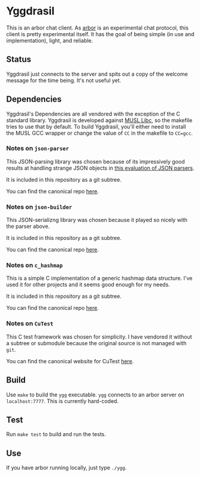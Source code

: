 # Yggdrasil

This is an arbor chat client. As [arbor](https://github.com/whereswaldon/arbor) is an experimental chat protocol,
this client is pretty experimental itself. It has the goal of being
simple (in use and implementation), light, and reliable.

## Status

Yggdrasil just connects to the server and spits out a copy of the welcome message
for the time being. It's not useful yet.

## Dependencies

Yggdrasil's Dependencies are all vendored with the exception of the C standard
library. Yggdrasil is developed against [MUSL Libc](http://www.musl-libc.org/), so the makefile tries to use that
by default. To build Yggdrasil, you'll either need to install the MUSL GCC wrapper
or change the value of `CC` in the makefile to `CC=gcc`.

### Notes on `json-parser`

This JSON-parsing library was chosen because of its impressively good results at
handling strange JSON objects in [this evaluation of JSON parsers](http://seriot.ch/parsing_json.php).

It is included in this repository as a git subtree.

You can find the canonical repo [here](https://github.com/udp/json-parser).

### Notes on `json-builder`

This JSON-serializng library was chosen because it played so nicely with the parser above.

It is included in this repository as a git subtree.

You can find the canonical repo [here](https://github.com/udp/json-builder).

### Notes on `c_hashmap`

This is a simple C implementation of a generic hashmap data structure. I've used it for other
projects and it seems good enough for my needs.

It is included in this repository as a git subtree.

You can find the canonical repo [here](https://github.com/petewarden/c_hashmap).

### Notes on `CuTest`

This C test framework was chosen for simplicity. I have vendored it without a subtree
or submodule because the original source is not managed with `git`.

You can find the canonical website for CuTest [here](http://cutest.sourceforge.net/).

## Build

Use `make` to build the `ygg` executable. `ygg` connects to an arbor server
on `localhost:7777`. This is currently hard-coded.

## Test

Run `make test` to build and run the tests.

## Use

If you have arbor running locally, just type `./ygg`.

